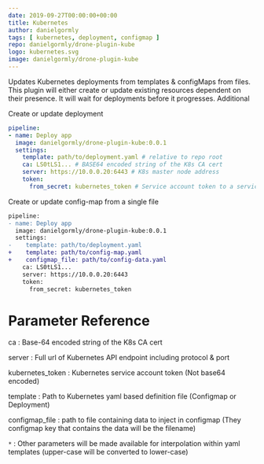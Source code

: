 ```yaml
---
date: 2019-09-27T00:00:00+00:00
title: Kubernetes
author: danielgormly
tags: [ kubernetes, deployment, configmap ]
repo: danielgormly/drone-plugin-kube
logo: kubernetes.svg
image: danielgormly/drone-plugin-kube
---
```


Updates Kubernetes deployments from templates & configMaps from files. This plugin will either create or update existing resources dependent on their presence. It will wait for deployments before it progresses. Additional

Create or update deployment

```yaml
pipeline:
- name: Deploy app
  image: danielgormly/drone-plugin-kube:0.0.1
  settings:
    template: path/to/deployment.yaml # relative to repo root
    ca: LS0tLS1... # BASE64 encoded string of the K8s CA cert
    server: https://10.0.0.20:6443 # K8s master node address
    token:
      from_secret: kubernetes_token # Service account token to a service account that can manage deployments
```

Create or update config-map from a single file

```diff
pipeline:
- name: Deploy app
  image: danielgormly/drone-plugin-kube:0.0.1
  settings:
-    template: path/to/deployment.yaml
+    template: path/to/config-map.yaml
+    configmap_file: path/to/config-data.yaml
    ca: LS0tLS1...
    server: https://10.0.0.20:6443
    token:
      from_secret: kubernetes_token
```

# Parameter Reference

ca
: Base-64 encoded string of the K8s CA cert

server
: Full url of Kubernetes API endpoint including protocol & port

kubernetes_token
: Kubernetes service account token (Not base64 encoded)

template
: Path to Kubernetes yaml based definition file (Configmap or Deployment)

configmap_file
: path to file containing data to inject in configmap (They configmap key that contains the data will be the filename)

`*`
: Other parameters will be made available for interpolation within yaml templates (upper-case will be converted to lower-case)
